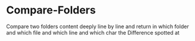 # Compare-Folders
Compare two folders content deeply line by line and return in which folder and which file and which line and which char the Difference spotted at 
